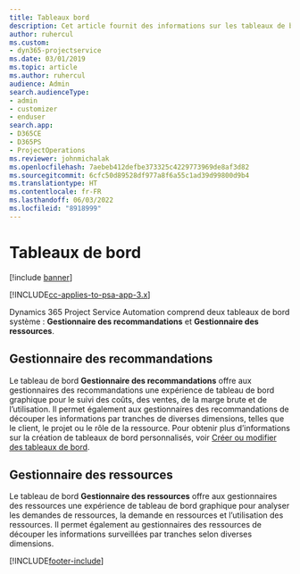 ```yaml
---
title: Tableaux bord
description: Cet article fournit des informations sur les tableaux de bord de rapports inclus dans Dynamics 365 Project Service Automation.
author: ruhercul
ms.custom:
- dyn365-projectservice
ms.date: 03/01/2019
ms.topic: article
ms.author: ruhercul
audience: Admin
search.audienceType:
- admin
- customizer
- enduser
search.app:
- D365CE
- D365PS
- ProjectOperations
ms.reviewer: johnmichalak
ms.openlocfilehash: 7aebeb412defbe373325c4229773969de8af3d82
ms.sourcegitcommit: 6cfc50d89528df977a8f6a55c1ad39d99800d9b4
ms.translationtype: HT
ms.contentlocale: fr-FR
ms.lasthandoff: 06/03/2022
ms.locfileid: "8918999"
---
```

# <a name="dashboards"></a>Tableaux de bord

[!include [banner](../includes/psa-now-project-operations.md)]

[!INCLUDE[cc-applies-to-psa-app-3.x](../includes/cc-applies-to-psa-app-3x.md)]

Dynamics 365 Project Service Automation comprend deux tableaux de bord système : **Gestionnaire des recommandations** et **Gestionnaire des ressources**.

## <a name="practice-manager"></a>Gestionnaire des recommandations 

Le tableau de bord **Gestionnaire des recommandations** offre aux gestionnaires des recommandations une expérience de tableau de bord graphique pour le suivi des coûts, des ventes, de la marge brute et de l’utilisation. Il permet également aux gestionnaires des recommandations de découper les informations par tranches de diverses dimensions, telles que le client, le projet ou le rôle de la ressource. Pour obtenir plus d’informations sur la création de tableaux de bord personnalisés, voir [Créer ou modifier des tableaux de bord](/dynamics365/customerengagement/on-premises/customize/create-edit-dashboards).

## <a name="resource-manager"></a>Gestionnaire des ressources 

Le tableau de bord **Gestionnaire des ressources** offre aux gestionnaires des ressources une expérience de tableau de bord graphique pour analyser les demandes de ressources, la demande en ressources et l’utilisation des ressources. Il permet également au gestionnaires des ressources de découper les informations surveillées par tranches selon diverses dimensions.


[!INCLUDE[footer-include](../includes/footer-banner.md)]
